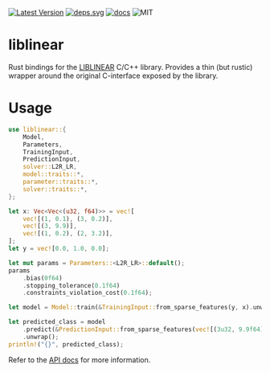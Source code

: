 [![Latest Version]][crates.io]
[![deps.svg]][deps]
[![docs]][docs.rs]
![MIT]

# liblinear

Rust bindings for the [LIBLINEAR](https://github.com/cjlin1/liblinear) C/C++ library.
Provides a thin (but rustic) wrapper around the original C-interface exposed by the library.

# Usage

```rust
use liblinear::{
    Model,
    Parameters,
    TrainingInput,
    PredictionInput,
    solver::L2R_LR,
    model::traits::*,
    parameter::traits::*,
    solver::traits::*,
};

let x: Vec<Vec<(u32, f64)>> = vec![
    vec![(1, 0.1), (3, 0.2)],
    vec![(3, 9.9)],
    vec![(1, 0.2), (2, 3.2)],
];
let y = vec![0.0, 1.0, 0.0];

let mut params = Parameters::<L2R_LR>::default();
params
    .bias(0f64)
    .stopping_tolerance(0.1f64)
    .constraints_violation_cost(0.1f64);

let model = Model::train(&TrainingInput::from_sparse_features(y, x).unwrap(), &params).unwrap();

let predicted_class = model
    .predict(&PredictionInput::from_sparse_features(vec![(3u32, 9.9f64)]).unwrap())
    .unwrap();
println!("{}", predicted_class);
```

Refer to the [API docs][docs.rs] for more information.

[latest version]: https://img.shields.io/crates/v/liblinear.svg
[crates.io]: https://crates.io/crates/liblinear
[mit]: https://img.shields.io/badge/license-MIT-blue.svg
[docs]: https://docs.rs/liblinear/badge.svg
[docs.rs]: https://docs.rs/crate/liblinear/
[deps]: https://deps.rs/repo/github/shademe/liblinear-rs
[deps.svg]: https://deps.rs/repo/github/shademe/liblinear-rs/status.svg
